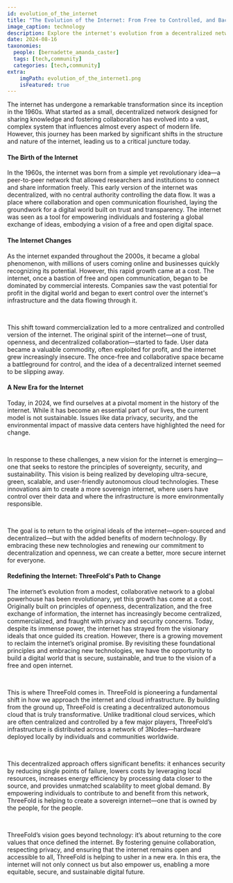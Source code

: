```yaml
---
id: evolution_of_the_internet
title: "The Evolution of the Internet: From Free to Controlled, and Back Again"
image_caption: technology
description: Explore the internet's evolution from a decentralized network to a controlled system, and the emerging movement to reclaim its original vision through ThreeFold.
date: 2024-08-16
taxonomies:
  people: [bernadette_amanda_caster]
  tags: [tech,community]
  categories: [tech,community]
extra:
    imgPath: evolution_of_the_internet1.png
    isFeatured: true
---
```


The internet has undergone a remarkable transformation since its inception in the 1960s. What started as a small, decentralized network designed for sharing knowledge and fostering collaboration has evolved into a vast, complex system that influences almost every aspect of modern life. However, this journey has been marked by significant shifts in the structure and nature of the internet, leading us to a critical juncture today.

#### The Birth of the Internet
In the 1960s, the internet was born from a simple yet revolutionary idea—a peer-to-peer network that allowed researchers and institutions to connect and share information freely. This early version of the internet was decentralized, with no central authority controlling the data flow. It was a place where collaboration and open communication flourished, laying the groundwork for a digital world built on trust and transparency. The internet was seen as a tool for empowering individuals and fostering a global exchange of ideas, embodying a vision of a free and open digital space.

#### The Internet Changes
As the internet expanded throughout the 2000s, it became a global phenomenon, with millions of users coming online and businesses quickly recognizing its potential. However, this rapid growth came at a cost. The internet, once a bastion of free and open communication, began to be dominated by commercial interests. Companies saw the vast potential for profit in the digital world and began to exert control over the internet's infrastructure and the data flowing through it.

<br/>

This shift toward commercialization led to a more centralized and controlled version of the internet. The original spirit of the internet—one of trust, openness, and decentralized collaboration—started to fade. User data became a valuable commodity, often exploited for profit, and the internet grew increasingly insecure. The once-free and collaborative space became a battleground for control, and the idea of a decentralized internet seemed to be slipping away.

#### A New Era for the Internet
Today, in 2024, we find ourselves at a pivotal moment in the history of the internet. While it has become an essential part of our lives, the current model is not sustainable. Issues like data privacy, security, and the environmental impact of massive data centers have highlighted the need for change.

<br/>

In response to these challenges, a new vision for the internet is emerging—one that seeks to restore the principles of sovereignty, security, and sustainability. This vision is being realized by developing ultra-secure, green, scalable, and user-friendly autonomous cloud technologies. These innovations aim to create a more sovereign internet, where users have control over their data and where the infrastructure is more environmentally responsible.

<br/>

The goal is to return to the original ideals of the internet—open-sourced and decentralized—but with the added benefits of modern technology. By embracing these new technologies and renewing our commitment to decentralization and openness, we can create a better, more secure internet for everyone.

#### Redefining the Internet: ThreeFold's Path to Change
The internet’s evolution from a modest, collaborative network to a global powerhouse has been revolutionary, yet this growth has come at a cost. Originally built on principles of openness, decentralization, and the free exchange of information, the internet has increasingly become centralized, commercialized, and fraught with privacy and security concerns. Today, despite its immense power, the internet has strayed from the visionary ideals that once guided its creation. However, there is a growing movement to reclaim the internet’s original promise. By revisiting these foundational principles and embracing new technologies, we have the opportunity to build a digital world that is secure, sustainable, and true to the vision of a free and open internet.

<br/>

This is where ThreeFold comes in. ThreeFold is pioneering a fundamental shift in how we approach the internet and cloud infrastructure. By building from the ground up, ThreeFold is creating a decentralized autonomous cloud that is truly transformative. Unlike traditional cloud services, which are often centralized and controlled by a few major players, ThreeFold’s infrastructure is distributed across a network of 3Nodes—hardware deployed locally by individuals and communities worldwide.

<br/>

This decentralized approach offers significant benefits: it enhances security by reducing single points of failure, lowers costs by leveraging local resources, increases energy efficiency by processing data closer to the source, and provides unmatched scalability to meet global demand. By empowering individuals to contribute to and benefit from this network, ThreeFold is helping to create a sovereign internet—one that is owned by the people, for the people.

<br/>

ThreeFold’s vision goes beyond technology: it’s about returning to the core values that once defined the internet. By fostering genuine collaboration, respecting privacy, and ensuring that the internet remains open and accessible to all, ThreeFold is helping to usher in a new era. In this era, the internet will not only connect us but also empower us, enabling a more equitable, secure, and sustainable digital future.
